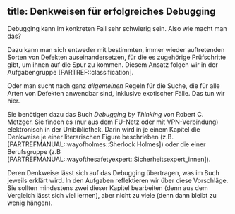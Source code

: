 title: Denkweisen für erfolgreiches Debugging
---
Debugging kann im konkreten Fall sehr schwierig sein.
Also wie macht man das?

Dazu kann man sich entweder mit bestimmten, immer wieder auftretenden Sorten von Defekten
auseinandersetzen, für die es zugehörige Prüfschritte gibt, um ihnen auf die Spur zu kommen.
Diesem Ansatz folgen wir in der Aufgabengruppe [PARTREF::classification].

Oder man sucht nach ganz _allgemeinen_ Regeln für die Suche, die für alle Arten von Defekten
anwendbar sind, inklusive exotischer Fälle.
Das tun wir hier.

Sie benötigen dazu das Buch _Debugging by Thinking_ von Robert C. Metzger.
<replacement id="mindset_howtoget_metzgerbook">Sie finden es 
(nur aus dem FU-Netz oder mit VPN-Verbindung) elektronisch in der Unibibliothek.</replacement>
Darin wird in je einem Kapitel die Denkweise je einer literarischen Figure beschrieben
(z.B. [PARTREFMANUAL::wayofholmes::Sherlock Holmes])
oder die einer Berufsgruppe (z.B [PARTREFMANUAL::wayofthesafetyexpert::Sicherheitsexpert_innen]).

Deren Denkweise lässt sich auf das Debugging übertragen, was im Buch jeweils erklärt wird.
In den Aufgaben reflektieren wir über diese Vorschläge.
Sie sollten mindestens zwei dieser Kapitel bearbeiten (denn aus dem Vergleich lässt sich
viel lernen), aber nicht zu viele (denn dann bleibt zu wenig hängen).
